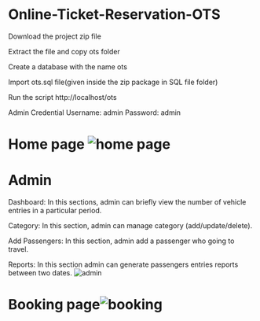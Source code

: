 # Online-Ticket-Reservation-OTS
 Download the project zip file

 Extract the file and copy ots folder

 Create a database with the name ots

 Import ots.sql file(given inside the zip package in SQL file folder)

 Run the script http://localhost/ots
 
Admin Credential
    Username: admin
    Password: admin
# **Home page** ![home page](https://user-images.githubusercontent.com/103558276/235290208-824d9c14-85bb-46fa-9f2c-452c9a6a5805.jpg)

# **Admin**
 Dashboard: In this sections, admin can briefly view the number of vehicle entries in a particular period.

 Category: In this section, admin can manage category (add/update/delete).

 Add Passengers: In this section, admin add a passenger who going to travel.

 Reports: In this section admin can generate passengers entries reports between two dates.
 ![admin](https://user-images.githubusercontent.com/103558276/235290141-60b7188b-cd65-48cb-8e16-7d54340ba510.png)
# **Booking page**![booking](https://user-images.githubusercontent.com/103558276/235290248-b0a9f0cd-5854-4364-ac75-a5439367c365.png)
